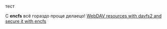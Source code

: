 тест

С **encfs** всё гораздо проще делаецо\! [WebDAV resources with davfs2
and secure it with
encfs](http://flux242.blogspot.ru/2012/06/mount-webdav-resources-with-davfs-and.html%7CMount)